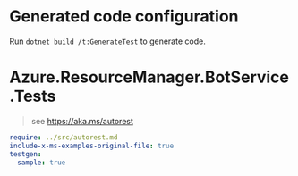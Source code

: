 # Generated code configuration

Run `dotnet build /t:GenerateTest` to generate code.

# Azure.ResourceManager.BotService.Tests

> see https://aka.ms/autorest
``` yaml
require: ../src/autorest.md
include-x-ms-examples-original-file: true
testgen:
  sample: true
```
